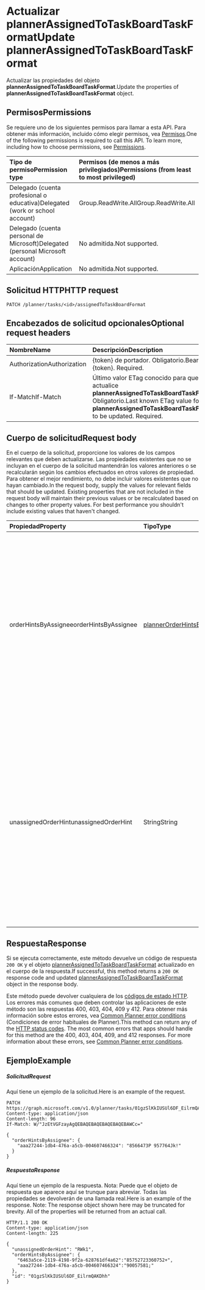 # <a name="update-plannerassignedtotaskboardtaskformat"></a><span data-ttu-id="65c0e-101">Actualizar plannerAssignedToTaskBoardTaskFormat</span><span class="sxs-lookup"><span data-stu-id="65c0e-101">Update plannerAssignedToTaskBoardTaskFormat</span></span>

<span data-ttu-id="65c0e-102">Actualizar las propiedades del objeto **plannerAssignedToTaskBoardTaskFormat**.</span><span class="sxs-lookup"><span data-stu-id="65c0e-102">Update the properties of **plannerAssignedToTaskBoardTaskFormat** object.</span></span>
## <a name="permissions"></a><span data-ttu-id="65c0e-103">Permisos</span><span class="sxs-lookup"><span data-stu-id="65c0e-103">Permissions</span></span>
<span data-ttu-id="65c0e-p101">Se requiere uno de los siguientes permisos para llamar a esta API. Para obtener más información, incluido cómo elegir permisos, vea [Permisos](../../../concepts/permissions_reference.md).</span><span class="sxs-lookup"><span data-stu-id="65c0e-p101">One of the following permissions is required to call this API. To learn more, including how to choose permissions, see [Permissions](../../../concepts/permissions_reference.md).</span></span>

|<span data-ttu-id="65c0e-106">Tipo de permiso</span><span class="sxs-lookup"><span data-stu-id="65c0e-106">Permission type</span></span>      | <span data-ttu-id="65c0e-107">Permisos (de menos a más privilegiados)</span><span class="sxs-lookup"><span data-stu-id="65c0e-107">Permissions (from least to most privileged)</span></span>              |
|:--------------------|:---------------------------------------------------------|
|<span data-ttu-id="65c0e-108">Delegado (cuenta profesional o educativa)</span><span class="sxs-lookup"><span data-stu-id="65c0e-108">Delegated (work or school account)</span></span> | <span data-ttu-id="65c0e-109">Group.ReadWrite.All</span><span class="sxs-lookup"><span data-stu-id="65c0e-109">Group.ReadWrite.All</span></span>    |
|<span data-ttu-id="65c0e-110">Delegado (cuenta personal de Microsoft)</span><span class="sxs-lookup"><span data-stu-id="65c0e-110">Delegated (personal Microsoft account)</span></span> | <span data-ttu-id="65c0e-111">No admitida.</span><span class="sxs-lookup"><span data-stu-id="65c0e-111">Not supported.</span></span>    |
|<span data-ttu-id="65c0e-112">Aplicación</span><span class="sxs-lookup"><span data-stu-id="65c0e-112">Application</span></span> | <span data-ttu-id="65c0e-113">No admitida.</span><span class="sxs-lookup"><span data-stu-id="65c0e-113">Not supported.</span></span> |

## <a name="http-request"></a><span data-ttu-id="65c0e-114">Solicitud HTTP</span><span class="sxs-lookup"><span data-stu-id="65c0e-114">HTTP request</span></span>
<!-- { "blockType": "ignored" } -->
```http
PATCH /planner/tasks/<id>/assignedToTaskBoardFormat
```
## <a name="optional-request-headers"></a><span data-ttu-id="65c0e-115">Encabezados de solicitud opcionales</span><span class="sxs-lookup"><span data-stu-id="65c0e-115">Optional request headers</span></span>
| <span data-ttu-id="65c0e-116">Nombre</span><span class="sxs-lookup"><span data-stu-id="65c0e-116">Name</span></span>       | <span data-ttu-id="65c0e-117">Descripción</span><span class="sxs-lookup"><span data-stu-id="65c0e-117">Description</span></span>|
|:-----------|:-----------|
| <span data-ttu-id="65c0e-118">Authorization</span><span class="sxs-lookup"><span data-stu-id="65c0e-118">Authorization</span></span>  | <span data-ttu-id="65c0e-p102">{token} de portador. Obligatorio.</span><span class="sxs-lookup"><span data-stu-id="65c0e-p102">Bearer {token}. Required.</span></span> |
| <span data-ttu-id="65c0e-121">If-Match</span><span class="sxs-lookup"><span data-stu-id="65c0e-121">If-Match</span></span>  | <span data-ttu-id="65c0e-p103">Último valor ETag conocido para que se actualice **plannerAssignedToTaskBoardTaskFormat**. Obligatorio.</span><span class="sxs-lookup"><span data-stu-id="65c0e-p103">Last known ETag value for **plannerAssignedToTaskBoardTaskFormat** to be updated. Required.</span></span>|

## <a name="request-body"></a><span data-ttu-id="65c0e-124">Cuerpo de solicitud</span><span class="sxs-lookup"><span data-stu-id="65c0e-124">Request body</span></span>
<span data-ttu-id="65c0e-p104">En el cuerpo de la solicitud, proporcione los valores de los campos relevantes que deben actualizarse. Las propiedades existentes que no se incluyan en el cuerpo de la solicitud mantendrán los valores anteriores o se recalcularán según los cambios efectuados en otros valores de propiedad. Para obtener el mejor rendimiento, no debe incluir valores existentes que no hayan cambiado.</span><span class="sxs-lookup"><span data-stu-id="65c0e-p104">In the request body, supply the values for relevant fields that should be updated. Existing properties that are not included in the request body will maintain their previous values or be recalculated based on changes to other property values. For best performance you shouldn't include existing values that haven't changed.</span></span>

| <span data-ttu-id="65c0e-128">Propiedad</span><span class="sxs-lookup"><span data-stu-id="65c0e-128">Property</span></span>     | <span data-ttu-id="65c0e-129">Tipo</span><span class="sxs-lookup"><span data-stu-id="65c0e-129">Type</span></span>   |<span data-ttu-id="65c0e-130">Descripción</span><span class="sxs-lookup"><span data-stu-id="65c0e-130">Description</span></span>|
|:---------------|:--------|:----------|
|<span data-ttu-id="65c0e-131">orderHintsByAssignee</span><span class="sxs-lookup"><span data-stu-id="65c0e-131">orderHintsByAssignee</span></span>|[<span data-ttu-id="65c0e-132">plannerOrderHintsByAssignee</span><span class="sxs-lookup"><span data-stu-id="65c0e-132">plannerOrderHintsByAssignee</span></span>](..\resources\plannerOrderHintsByAssignee.md)|<span data-ttu-id="65c0e-p105">Diccionario de sugerencias usadas para ordenar las tareas en la vista AsignadoA del panel de tareas. La clave de cada entrada es uno de los usuarios a los que se ha asignado la tarea, mientras que el valor es la sugerencia de orden. El formato de cada valor se define tal como se describe [aquí](../resources/planner_order_hint_format.md).</span><span class="sxs-lookup"><span data-stu-id="65c0e-p105">Dictionary of hints used to order tasks on the AssignedTo view of the Task Board. The key of each entry is one of the users the task is assigned to and the value is the order hint. The format of each value is defined as outlined [here](../resources/planner_order_hint_format.md).</span></span>|
|<span data-ttu-id="65c0e-136">unassignedOrderHint</span><span class="sxs-lookup"><span data-stu-id="65c0e-136">unassignedOrderHint</span></span>|<span data-ttu-id="65c0e-137">String</span><span class="sxs-lookup"><span data-stu-id="65c0e-137">String</span></span>|<span data-ttu-id="65c0e-p106">Valor de sugerencia usado para ordenar la tarea en la vista AsignadoA del panel de tareas si la tarea no está asignada a nadie, o si el diccionario orderHintsByAssignee no proporciona ninguna sugerencia de orden para el usuario al que se ha asignado la tarea. El formato se define tal como se describe [aquí](../resources/planner_order_hint_format.md).</span><span class="sxs-lookup"><span data-stu-id="65c0e-p106">Hint value used to order the task on the AssignedTo view of the Task Board when the task is not assigned to anyone, or if the orderHintsByAssignee dictionary does not provide an order hint for the user the task is assigned to. The format is defined as outlined [here](../resources/planner_order_hint_format.md).</span></span>|

## <a name="response"></a><span data-ttu-id="65c0e-140">Respuesta</span><span class="sxs-lookup"><span data-stu-id="65c0e-140">Response</span></span>

<span data-ttu-id="65c0e-141">Si se ejecuta correctamente, este método devuelve un código de respuesta `200 OK` y el objeto [plannerAssignedToTaskBoardTaskFormat](../resources/plannerassignedtotaskboardtaskformat.md) actualizado en el cuerpo de la respuesta.</span><span class="sxs-lookup"><span data-stu-id="65c0e-141">If successful, this method returns a `200 OK` response code and updated [plannerAssignedToTaskBoardTaskFormat](../resources/plannerassignedtotaskboardtaskformat.md) object in the response body.</span></span>

<span data-ttu-id="65c0e-p107">Este método puede devolver cualquiera de los [códigos de estado HTTP](../../../concepts/errors.md). Los errores más comunes que deben controlar las aplicaciones de este método son las respuestas 400, 403, 404, 409 y 412. Para obtener más información sobre estos errores, vea [Common Planner error conditions](../resources/planner_overview.md#common-planner-error-conditions) (Condiciones de error habituales de Planner).</span><span class="sxs-lookup"><span data-stu-id="65c0e-p107">This method can return any of the [HTTP status codes](../../../concepts/errors.md). The most common errors that apps should handle for this method are the 400, 403, 404, 409, and 412 responses. For more information about these errors, see [Common Planner error conditions](../resources/planner_overview.md#common-planner-error-conditions).</span></span>

## <a name="example"></a><span data-ttu-id="65c0e-145">Ejemplo</span><span class="sxs-lookup"><span data-stu-id="65c0e-145">Example</span></span>
##### <a name="request"></a><span data-ttu-id="65c0e-146">Solicitud</span><span class="sxs-lookup"><span data-stu-id="65c0e-146">Request</span></span>
<span data-ttu-id="65c0e-147">Aquí tiene un ejemplo de la solicitud.</span><span class="sxs-lookup"><span data-stu-id="65c0e-147">Here is an example of the request.</span></span>
<!-- {
  "blockType": "request",
  "name": "update_plannerassignedtotaskboardtaskformat"
}-->
```http
PATCH https://graph.microsoft.com/v1.0/planner/tasks/01gzSlKkIUSUl6DF_EilrmQAKDhh/assignedToTaskBoardFormat
Content-type: application/json
Content-length: 96
If-Match: W/"JzEtVGFzayAgQEBAQEBAQEBAQEBAQEBAWCc="

{
  "orderHintsByAssignee": {
    "aaa27244-1db4-476a-a5cb-004607466324": "8566473P 957764Jk!"
  }
}
```
##### <a name="response"></a><span data-ttu-id="65c0e-148">Respuesta</span><span class="sxs-lookup"><span data-stu-id="65c0e-148">Response</span></span>
<span data-ttu-id="65c0e-p108">Aquí tiene un ejemplo de la respuesta. Nota: Puede que el objeto de respuesta que aparece aquí se trunque para abreviar. Todas las propiedades se devolverán de una llamada real.</span><span class="sxs-lookup"><span data-stu-id="65c0e-p108">Here is an example of the response. Note: The response object shown here may be truncated for brevity. All of the properties will be returned from an actual call.</span></span>
<!-- {
  "blockType": "response",
  "truncated": true,
  "@odata.type": "microsoft.graph.plannerAssignedToTaskBoardTaskFormat"
} -->
```http
HTTP/1.1 200 OK
Content-type: application/json
Content-length: 225

{
  "unassignedOrderHint": "RWk1",
  "orderHintsByAssignee": {
    "6463a5ce-2119-4198-9f2a-628761df4a62":"85752723360752+",
    "aaa27244-1db4-476a-a5cb-004607466324":"90057581;"
  },
  "id": "01gzSlKkIUSUl6DF_EilrmQAKDhh"
}
```

<!-- uuid: 8fcb5dbc-d5aa-4681-8e31-b001d5168d79
2015-10-25 14:57:30 UTC -->
<!-- {
  "type": "#page.annotation",
  "description": "Update plannerassignedtotaskboardtaskformat",
  "keywords": "",
  "section": "documentation",
  "tocPath": ""
}-->